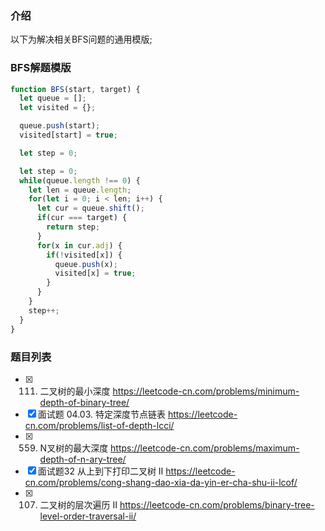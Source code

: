 ### 介绍
以下为解决相关BFS问题的通用模版;


### BFS解题模版
```js
function BFS(start, target) {
  let queue = [];
  let visited = {};

  queue.push(start);
  visited[start] = true;

  let step = 0;

  let step = 0;
  while(queue.length !== 0) {
    let len = queue.length;
    for(let i = 0; i < len; i++) {
      let cur = queue.shift();
      if(cur === target) {
        return step;
      }
      for(x in cur.adj) {
        if(!visited[x]) {
          queue.push(x);
          visited[x] = true;
        }
      }
    }
    step++;
  }
}
```

### 题目列表

- [x] 111. 二叉树的最小深度 https://leetcode-cn.com/problems/minimum-depth-of-binary-tree/
- [x] 面试题 04.03. 特定深度节点链表 https://leetcode-cn.com/problems/list-of-depth-lcci/
- [x] 559. N叉树的最大深度 https://leetcode-cn.com/problems/maximum-depth-of-n-ary-tree/
- [x] 面试题32 从上到下打印二叉树 II https://leetcode-cn.com/problems/cong-shang-dao-xia-da-yin-er-cha-shu-ii-lcof/
- [x] 107. 二叉树的层次遍历 II https://leetcode-cn.com/problems/binary-tree-level-order-traversal-ii/